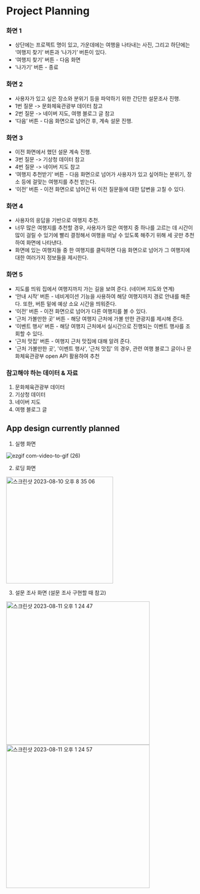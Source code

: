 # Project Planning

### 화면 1

- 상단에는 프로젝트 명이 있고, 가운데에는 여행을 나타내는 사진, 그리고 하단에는 ‘여행지 찾기’ 버튼과 ‘나가기’ 버튼이 있다.
- ‘여행지 찾기’ 버튼 - 다음 화면
- ‘나가기’ 버튼 - 종료

### 화면 2

- 사용자가 있고 싶은 장소와 분위기 등을 파악하기 위한 간단한 설문조사 진행.
- 1번 질문 -> 문화체육관광부 데이터 참고
- 2번 질문 -> 네이버 지도, 여행 블로그 글 참고
- ‘다음’ 버튼 - 다음 화면으로 넘어간 후, 계속 설문 진행.

### 화면 3

- 이전 화면에서 했던 설문 계속 진행.
- 3번 질문 -> 기상청 데이터 참고
- 4번 질문 -> 네이버 지도 참고
- ‘여행지 추천받기’ 버튼 - 다음 화면으로 넘어가 사용자가 있고 싶어하는 분위기, 장소 등에 걸맞는 여행지를 추천 받는다.
- ‘이전’ 버튼 - 이전 화면으로 넘어간 뒤 이전 질문들에 대한 답변을 고칠 수 있다.

### 화면 4

- 사용자의 응답을 기반으로 여행지 추천.
- 너무 많은 여행지를 추천할 경우, 사용자가 많은 여행지 중 하나를 고르는 데 시간이 많이 걸릴 수 있기에 빨리 결정해서 여행을 떠날 수 있도록 해주기 위해 세 곳만 추천하여 화면에 나타낸다.
- 화면에 있는 여행지들 중 한 여행지를 클릭하면 다음 화면으로 넘어가 그 여행지에 대한 여러가지 정보들을 제시한다.

### 화면 5

- 지도를 띄워 집에서 여행지까지 가는 길을 보여 준다. (네이버 지도와 연계)
- ‘안내 시작’ 버튼 - 네비게이션 기능을 사용하여 해당 여행지까지 경로 안내를 해준다. 또한, 버튼 밑에 예상 소요 시간을 띄워준다.
- ‘이전’ 버튼 - 이전 화면으로 넘어가 다른 여행지를 볼 수 있다.
- ‘근처 가볼만한 곳’ 버튼 - 해당 여행지 근처에 가볼 만한 관광지를 제시해 준다.
- ‘이벤트 행사’ 버튼 - 해당 여행지 근처에서 실시간으로 진행되는 이벤트 행사를 조회할 수 있다.
- ‘근처 맛집’ 버튼 - 여행지 근처 맛집에 대해 알려 준다.
- '근처 가볼만한 곳', '이벤트 행사', '근처 맛집' 의 경우, 관련 여행 블로그 글이나 문화체육관광부 open API 활용하여 추천

### 참고해야 하는 데이터 & 자료
1. 문화체육관광부 데이터
2. 기상청 데이터
3. 네이버 지도
4. 여행 블로그 글

## App design currently planned

1. 실행 화면
   
![ezgif com-video-to-gif (26)](https://github.com/taeyoonL/sudden_trip/assets/132141316/00d765f4-46b1-48ca-ace1-1765c81bf879)

2. 로딩 화면

<img width="286" alt="스크린샷 2023-08-10 오후 8 35 06" src="https://github.com/taeyoonL/sudden_trip/assets/132141316/33068fb2-528a-4609-b58f-35f8c68e10f3">

3. 설문 조사 화면 (설문 조사 구현할 때 참고)

<img width="384" alt="스크린샷 2023-08-11 오후 1 24 47" src="https://github.com/taeyoonL/sudden_trip/assets/132141316/69c8233d-d71b-4084-bc70-3925eff6b3bd">
<img width="384" alt="스크린샷 2023-08-11 오후 1 24 57" src="https://github.com/taeyoonL/sudden_trip/assets/132141316/ea1a4458-b626-45b4-b1a7-09273cafdf50">
